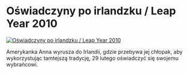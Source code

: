 Oświadczyny po irlandzku / Leap Year 2010 
=============
[![Oświadczyny po irlandzku / Leap Year 2010 ](http://vidos.pl/images/player.gif)](http://vidos.pl/oswiadczyny-po-irlandzku-leap-year-2010)

 Amerykanka Anna wyrusza do Irlandii, gdzie przebywa jej chłopak, aby wykorzystując tamtejszą tradycję, 29 lutego oświadczyć się swojemu wybrańcowi.
